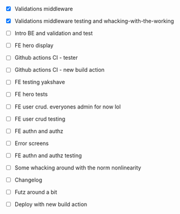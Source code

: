 - [x] Validations middleware

- [x] Validations middleware testing and whacking-with-the-working

- [ ] Intro BE and validation and test
- [ ] FE hero display
- [ ] Github actions CI - tester
- [ ] Github actions CI - new build action

- [ ] FE testing yakshave
- [ ] FE hero tests
- [ ] FE user crud. everyones admin for now lol
- [ ] FE user crud testing

- [ ] FE authn and authz
- [ ] Error screens
- [ ] FE authn and authz testing
- [ ] Some whacking around with the norm nonlinearity
- [ ] Changelog
- [ ] Futz around a bit
- [ ] Deploy with new build action
